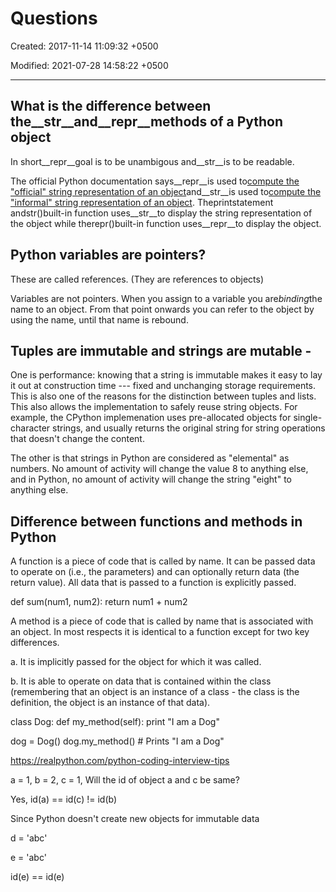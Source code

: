 # Questions

Created: 2017-11-14 11:09:32 +0500

Modified: 2021-07-28 14:58:22 +0500

---

## What is the difference between the__str__and__repr__methods of a Python object

In short__repr__goal is to be unambigous and__str__is to be readable.

The official Python documentation says__repr__is used to[compute the "official" string representation of an object](http://docs.python.org/reference/datamodel.html#object.__repr__)and__str__is used to[compute the "informal" string representation of an object](http://docs.python.org/reference/datamodel.html#object.__str__). Theprintstatement andstr()built-in function uses__str__to display the string representation of the object while therepr()built-in function uses__repr__to display the object.

## Python variables are pointers?

These are called references. (They are references to objects)

Variables are not pointers. When you assign to a variable you are*binding*the name to an object. From that point onwards you can refer to the object by using the name, until that name is rebound.

## Tuples are immutable and strings are mutable -

One is performance: knowing that a string is immutable makes it easy to lay it out at construction time --- fixed and unchanging storage requirements. This is also one of the reasons for the distinction between tuples and lists. This also allows the implementation to safely reuse string objects. For example, the CPython implemenation uses pre-allocated objects for single-character strings, and usually returns the original string for string operations that doesn't change the content.

The other is that strings in Python are considered as "elemental" as numbers. No amount of activity will change the value 8 to anything else, and in Python, no amount of activity will change the string "eight" to anything else.

## Difference between functions and methods in Python

A function is a piece of code that is called by name. It can be passed data to operate on (i.e., the parameters) and can optionally return data (the return value). All data that is passed to a function is explicitly passed.

def sum(num1, num2):
return num1 + num2

A method is a piece of code that is called by name that is associated with an object. In most respects it is identical to a function except for two key differences.

a.  It is implicitly passed for the object for which it was called.

b.  It is able to operate on data that is contained within the class (remembering that an object is an instance of a class - the class is the definition, the object is an instance of that data).

class Dog:
def my_method(self):
print "I am a Dog"

dog = Dog()
dog.my_method() # Prints "I am a Dog"

<https://realpython.com/python-coding-interview-tips>

a = 1, b = 2, c = 1, Will the id of object a and c be same?

Yes, id(a) == id(c) != id(b)

Since Python doesn't create new objects for immutable data

d = 'abc'

e = 'abc'

id(e) == id(e)
